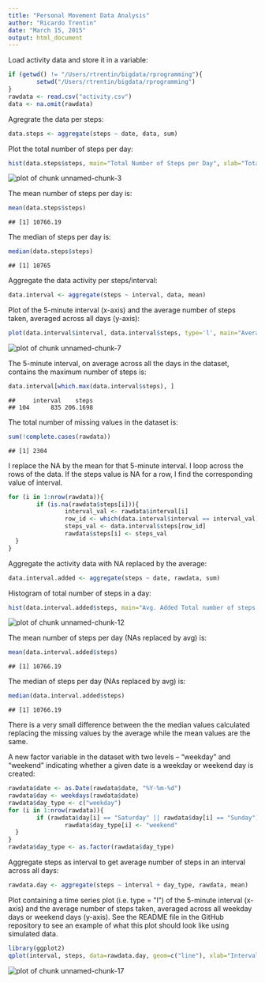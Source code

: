 ```yaml
---
title: "Personal Movement Data Analysis"
author: "Ricardo Trentin"
date: "March 15, 2015"
output: html_document
---
```


Load activity data and store it in a  variable: 


```r
if (getwd() != "/Users/rtrentin/bigdata/rprogramming"){
        setwd("/Users/rtrentin/bigdata/rprogramming")
}
rawdata <- read.csv("activity.csv")
data <- na.omit(rawdata)
```

Agregrate the data per steps:


```r
data.steps <- aggregate(steps ~ date, data, sum)
```

Plot the total number of steps per day:


```r
hist(data.steps$steps, main="Total Number of Steps per Day", xlab="Total Number of Steps in a Day")
```

![plot of chunk unnamed-chunk-3](figure/unnamed-chunk-3-1.png) 

The mean number of steps per day is:


```r
mean(data.steps$steps)
```

```
## [1] 10766.19
```

The median of steps per day is:


```r
median(data.steps$steps)
```

```
## [1] 10765
```

Aggregate the data activity per steps/interval:


```r
data.interval <- aggregate(steps ~ interval, data, mean)
```

Plot of the 5-minute interval (x-axis) and the average number of steps taken, averaged across all days (y-axis):


```r
plot(data.interval$interval, data.interval$steps, type='l', main="Average N. of Steps averaged over all days", xlab="Interval", ylab="Average Number of steps")
```

![plot of chunk unnamed-chunk-7](figure/unnamed-chunk-7-1.png) 

The 5-minute interval, on average across all the days in the dataset, contains the maximum number of steps is:


```r
data.interval[which.max(data.interval$steps), ]
```

```
##     interval    steps
## 104      835 206.1698
```

The total number of missing values in the dataset is: 


```r
sum(!complete.cases(rawdata))
```

```
## [1] 2304
```

I replace the NA by the mean for that 5-minute interval. I loop across the rows of the data. If the steps value is NA for a row, I find the corresponding value of interval. 


```r
for (i in 1:nrow(rawdata)){
        if (is.na(rawdata$steps[i])){
                interval_val <- rawdata$interval[i]
                row_id <- which(data.interval$interval == interval_val)
                steps_val <- data.interval$steps[row_id]
                rawdata$steps[i] <- steps_val
  }
}
```

Aggregate the activity data with NA replaced by the average:


```r
data.interval.added <- aggregate(steps ~ date, rawdata, sum)
```

Histogram of total number of steps in a day:


```r
hist(data.interval.added$steps, main="Avg. Added Total number of steps per day", xlab="Total number of steps in a day")
```

![plot of chunk unnamed-chunk-12](figure/unnamed-chunk-12-1.png) 

The mean number of steps per day (NAs replaced by avg) is:


```r
mean(data.interval.added$steps)
```

```
## [1] 10766.19
```

The median of steps per day (NAs replaced by avg) is:


```r
median(data.interval.added$steps)
```

```
## [1] 10766.19
```

There is a very small difference between the the median values calculated replacing the missing values by the average while the mean values are the same.

A new factor variable in the dataset with two levels – “weekday” and “weekend” indicating whether a given date is a weekday or weekend day is created:


```r
rawdata$date <- as.Date(rawdata$date, "%Y-%m-%d")
rawdata$day <- weekdays(rawdata$date)
rawdata$day_type <- c("weekday")
for (i in 1:nrow(rawdata)){
        if (rawdata$day[i] == "Saturday" || rawdata$day[i] == "Sunday"){
                rawdata$day_type[i] <- "weekend"
  }
}
rawdata$day_type <- as.factor(rawdata$day_type)
```

Aggregate steps as interval to get average number of steps in an interval across all days:


```r
rawdata.day <- aggregate(steps ~ interval + day_type, rawdata, mean)
```

Plot containing a time series plot (i.e. type = "l") of the 5-minute interval (x-axis) and the average number of steps taken, averaged across all weekday days or weekend days (y-axis). See the README file in the GitHub repository to see an example of what this plot should look like using simulated data.


```r
library(ggplot2)
qplot(interval, steps, data=rawdata.day, geom=c("line"), xlab="Interval", ylab="Number of steps", main="") + facet_wrap(~ day_type, ncol=1)
```

![plot of chunk unnamed-chunk-17](figure/unnamed-chunk-17-1.png) 
